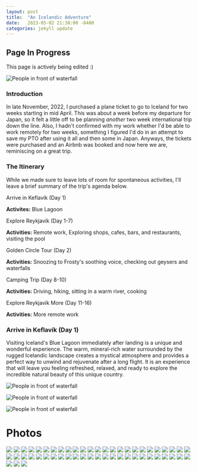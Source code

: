 ```yaml
---
layout: post
title:  "An Icelandic Adventure"
date:   2023-05-02 21:38:00 -0400
categories: jekyll update
---
```


## Page In Progress

This page is actively being edited :)

![People in front of waterfall](/images/iceland_waterfallgroup.jpg)

### Introduction

 In late November, 2022, I purchased a plane ticket to go to Iceland for two weeks starting in mid April. This was about a week before my departure for Japan, so it felt a little off to be planning _another_ two week international trip down the line. Also, I hadn't confirmed with my work whether I'd be able to work remotely for two weeks, something I figured I'd do in an attempt to save my PTO after using it all and then some in Japan. Anyways, the tickets were purchased and an Airbnb was booked and now here we are, reminiscing on a great trip.

### The Itinerary

While we made sure to leave lots of room for spontaneous activities, I'll leave a brief summary of the trip's agenda below.

Arrive in Keflavík (Day 1)

**Activites:** Blue Lagoon

Explore Reykjavík (Day 1-7)

**Activities:** Remote work, Exploring shops, cafes, bars, and restaurants, visiting the pool

Golden Circle Tour (Day 2)

**Activities:** Snoozing to Frosty's soothing voice, checking out geysers and waterfalls

Camping Trip (Day 8-10)

**Activities:** Driving, hiking, sitting in a warm river, cooking

Explore Reykjavík More (Day 11-16)

**Activities:** More remote work

<!-- <table>
  <thead>
    <tr>
      <th>Column 1</th>
      <th>Column 2</th>
    </tr>
  </thead>
  <tbody>
    <tr>
      <td>
      Row 1, Column 1
      </td>
      <td>Row 1, Column 2</td>
    </tr>
    <tr>
      <td>Row 2, Column 1</td>
      <td>Row 2, Column 2</td>
    </tr>
  </tbody>
</table> -->

### Arrive in Keflavík (Day 1)

Visiting Iceland's Blue Lagoon immediately after landing is a unique and wonderful experience. The warm, mineral-rich water surrounded by the rugged Icelandic landscape creates a mystical atmosphere and provides a perfect way to unwind and rejuvenate after a long flight. It is an experience that will leave you feeling refreshed, relaxed, and ready to explore the incredible natural beauty of this unique country.

![People in front of waterfall](/images/iceland_bluelagoon1.jpeg)

![People in front of waterfall](/images/iceland_bluelagoon2.jpeg)

![People in front of waterfall](/images/iceland_bluelagoon3.jpeg)

# Photos
![](/images/iceland_beach1.jpeg)
![](/images/iceland_beach2.jpeg)
![](/images/iceland_bluelagoon1.jpeg)
![](/images/iceland_bluelagoon2.jpeg)
![](/images/iceland_bluelagoon3.jpeg)
![](/images/iceland_camphike1.jpeg)
![](/images/iceland_camphike2.jpeg)
![](/images/iceland_camphike3.jpeg)
![](/images/iceland_camphike4.jpeg)
![](/images/iceland_citywalk1.jpeg)
![](/images/iceland_glacier1.jpeg)
![](/images/iceland_glacier2.jpeg)
![](/images/iceland_glacier3.jpeg)
![](/images/iceland_goldencircle1.jpeg)
![](/images/iceland_goldencircle2.jpeg)
![](/images/iceland_goldencircle3.jpeg)
![](/images/iceland_goldencircle4.jpeg)
![](/images/iceland_goldencircle5.jpeg)
![](/images/iceland_goldencircle6.jpeg)
![](/images/iceland_goldencircle7.jpeg)
![](/images/iceland_goldencircle8.jpeg)
![](/images/iceland_gorge1.jpeg)
![](/images/iceland_keyboard1.jpeg)
![](/images/iceland_keyboard2.jpeg)
![](/images/iceland_kitchen.jpeg)
![](/images/iceland_labowski.jpeg)
![](/images/iceland_lake.jpeg)
![](/images/iceland_lake2.jpeg)
![](/images/iceland_lighthouse1.jpeg)
![](/images/iceland_riverhike1.jpeg)
![](/images/iceland_riverhike2.jpeg)
![](/images/iceland_riverhike3.jpeg)
![](/images/iceland_riverhike4.jpeg)
![](/images/iceland_rockarch.jpeg)
![](/images/iceland_run1.jpeg)
![](/images/iceland_run2.jpeg)
![](/images/iceland_run3.jpeg)
![](/images/iceland_run4.jpeg)
![](/images/iceland_seabaron1.jpeg)
![](/images/iceland_spikebeach.jpeg)
![](/images/iceland_splash.jpeg)
![](/images/iceland_tents1.jpeg)
![](/images/iceland_tents2.jpeg)
![](/images/iceland_volcano.jpeg)
![](/images/iceland_waterfallgroup.jpeg)
![](/images/iceland_waterfallhike1.jpeg)
![](/images/iceland_waterfallhike2.jpeg)
![](/images/iceland_waterfallhike3.jpeg)
![](/images/iceland_waterfallhike4.jpeg)
![](/images/iceland_waterfallhike5.jpeg)
![](/images/iceland_waterfallhike6.jpeg)
![](/images/iceland_feedge.jpeg)
![](/images/iceland_icelandrestaurant1.jpeg)

